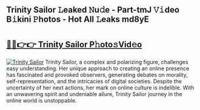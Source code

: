 ## Trinity Sailor 𝙻eaked 𝙽u𝚍e - Part-tmJ 𝚅𝚒deo B𝚒kini 𝙿hotos - Hot All 𝙻eaks md8yE

# <h2><a href="http://ld0sglk.urlbe.top/?page=Trinity+Sailor">🔗🔗👉👉 Trinity Sailor P𝚑oto𝚜Vid𝚎o</a></h2>

[![Trinity Sailor](https://i.imgur.com/eBuTRDB.gif)](http://ld0sglk.urlbe.top/?page=Trinity+Sailor)
Trinity Sailor, a complex and polarizing figure, challenges easy understanding. Her unique approach to creating an online presence has fascinated and provoked observers, generating debates on morality, self-representation, and the intricacies of digital societies. Despite the uncertainty of her next actions, her mark on online culture is indelible. With an unwavering spirit and undeniable allure, Trinity Sailor journey in the online world is unstoppable.
